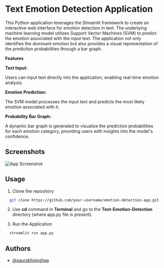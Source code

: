 
# Text Emotion Detection Application

This Python application leverages the Streamlit framework to create an interactive web interface for emotion detection in text. The underlying machine learning model utilizes Support Vector Machines (SVM) to predict the emotion associated with the input text. The application not only identifies the dominant emotion but also provides a visual representation of the prediction probabilities through a bar graph.

**Features**

**Text Input:**

Users can input text directly into the application, enabling real-time emotion analysis.

**Emotion Prediction:**

The SVM model processes the input text and predicts the most likely emotion associated with it.

**Probability Bar Graph:**

A dynamic bar graph is generated to visualize the prediction probabilities for each emotion category, providing users with insights into the model's confidence.




## Screenshots

![App Screenshot](https://via.placeholder.com/468x300?text=App+Screenshot+Here)


## Usage

1. Clone the repository

```bash
  git clone https://github.com/your-username/emotion-detection-app.git

```
2. Use **cd** command in **Terminal** and go to the **Text-Emotion-Detection** directory (where app.py file is present).

3. Run the Application

```bash
  streamlit run app.py

```
    
## Authors

- [@saurabhsinghaa](https://www.github.com/saurabhsinghaa)

